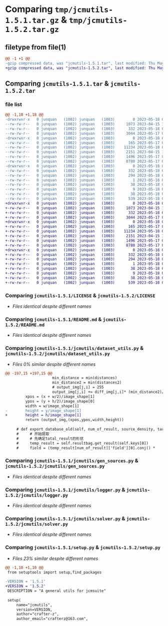 # Comparing `tmp/jcmutils-1.5.1.tar.gz` & `tmp/jcmutils-1.5.2.tar.gz`

## filetype from file(1)

```diff
@@ -1 +1 @@
-gzip compressed data, was "jcmutils-1.5.1.tar", last modified: Thu May 18 07:54:50 2023, max compression
+gzip compressed data, was "jcmutils-1.5.2.tar", last modified: Thu May 18 08:26:49 2023, max compression
```

## Comparing `jcmutils-1.5.1.tar` & `jcmutils-1.5.2.tar`

### file list

```diff
@@ -1,18 +1,18 @@
-drwxrwxr-x   0 junquan   (1002) junquan   (1003)        0 2023-05-18 07:54:50.941615 jcmutils-1.5.1/
--rw-rw-r--   0 junquan   (1002) junquan   (1003)     1073 2023-04-15 12:55:54.000000 jcmutils-1.5.1/LICENSE
--rw-rw-r--   0 junquan   (1002) junquan   (1003)      332 2023-05-18 07:54:50.941615 jcmutils-1.5.1/PKG-INFO
--rw-rw-r--   0 junquan   (1002) junquan   (1003)     3044 2023-05-17 04:08:25.000000 jcmutils-1.5.1/README.md
-drwxrwxr-x   0 junquan   (1002) junquan   (1003)        0 2023-05-18 07:54:50.941615 jcmutils-1.5.1/jcmutils/
--rw-rw-r--   0 junquan   (1002) junquan   (1003)      165 2023-05-17 04:08:25.000000 jcmutils-1.5.1/jcmutils/__init__.py
--rw-rw-r--   0 junquan   (1002) junquan   (1003)    11234 2023-05-18 07:54:19.000000 jcmutils-1.5.1/jcmutils/dataset_utils.py
--rw-rw-r--   0 junquan   (1002) junquan   (1003)     2151 2023-04-15 12:55:54.000000 jcmutils-1.5.1/jcmutils/gen_sources.py
--rw-rw-r--   0 junquan   (1002) junquan   (1003)     1496 2023-05-17 04:08:25.000000 jcmutils-1.5.1/jcmutils/logger.py
--rw-rw-r--   0 junquan   (1002) junquan   (1003)     8780 2023-05-17 04:08:25.000000 jcmutils-1.5.1/jcmutils/solver.py
-drwxrwxr-x   0 junquan   (1002) junquan   (1003)        0 2023-05-18 07:54:50.941615 jcmutils-1.5.1/jcmutils.egg-info/
--rw-rw-r--   0 junquan   (1002) junquan   (1003)      332 2023-05-18 07:54:50.000000 jcmutils-1.5.1/jcmutils.egg-info/PKG-INFO
--rw-rw-r--   0 junquan   (1002) junquan   (1003)      294 2023-05-18 07:54:50.000000 jcmutils-1.5.1/jcmutils.egg-info/SOURCES.txt
--rw-rw-r--   0 junquan   (1002) junquan   (1003)        1 2023-05-18 07:54:50.000000 jcmutils-1.5.1/jcmutils.egg-info/dependency_links.txt
--rw-rw-r--   0 junquan   (1002) junquan   (1003)       38 2023-05-18 07:54:50.000000 jcmutils-1.5.1/jcmutils.egg-info/requires.txt
--rw-rw-r--   0 junquan   (1002) junquan   (1003)        9 2023-05-18 07:54:50.000000 jcmutils-1.5.1/jcmutils.egg-info/top_level.txt
--rw-rw-r--   0 junquan   (1002) junquan   (1003)       38 2023-05-18 07:54:50.941615 jcmutils-1.5.1/setup.cfg
--rw-rw-r--   0 junquan   (1002) junquan   (1003)      539 2023-05-18 07:54:28.000000 jcmutils-1.5.1/setup.py
+drwxrwxr-x   0 junquan   (1002) junquan   (1003)        0 2023-05-18 08:26:49.785235 jcmutils-1.5.2/
+-rw-rw-r--   0 junquan   (1002) junquan   (1003)     1073 2023-04-15 12:55:54.000000 jcmutils-1.5.2/LICENSE
+-rw-rw-r--   0 junquan   (1002) junquan   (1003)      332 2023-05-18 08:26:49.785235 jcmutils-1.5.2/PKG-INFO
+-rw-rw-r--   0 junquan   (1002) junquan   (1003)     3044 2023-05-17 04:08:25.000000 jcmutils-1.5.2/README.md
+drwxrwxr-x   0 junquan   (1002) junquan   (1003)        0 2023-05-18 08:26:49.785235 jcmutils-1.5.2/jcmutils/
+-rw-rw-r--   0 junquan   (1002) junquan   (1003)      165 2023-05-17 04:08:25.000000 jcmutils-1.5.2/jcmutils/__init__.py
+-rw-rw-r--   0 junquan   (1002) junquan   (1003)    11234 2023-05-18 08:26:27.000000 jcmutils-1.5.2/jcmutils/dataset_utils.py
+-rw-rw-r--   0 junquan   (1002) junquan   (1003)     2151 2023-04-15 12:55:54.000000 jcmutils-1.5.2/jcmutils/gen_sources.py
+-rw-rw-r--   0 junquan   (1002) junquan   (1003)     1496 2023-05-17 04:08:25.000000 jcmutils-1.5.2/jcmutils/logger.py
+-rw-rw-r--   0 junquan   (1002) junquan   (1003)     8780 2023-05-17 04:08:25.000000 jcmutils-1.5.2/jcmutils/solver.py
+drwxrwxr-x   0 junquan   (1002) junquan   (1003)        0 2023-05-18 08:26:49.785235 jcmutils-1.5.2/jcmutils.egg-info/
+-rw-rw-r--   0 junquan   (1002) junquan   (1003)      332 2023-05-18 08:26:49.000000 jcmutils-1.5.2/jcmutils.egg-info/PKG-INFO
+-rw-rw-r--   0 junquan   (1002) junquan   (1003)      294 2023-05-18 08:26:49.000000 jcmutils-1.5.2/jcmutils.egg-info/SOURCES.txt
+-rw-rw-r--   0 junquan   (1002) junquan   (1003)        1 2023-05-18 08:26:49.000000 jcmutils-1.5.2/jcmutils.egg-info/dependency_links.txt
+-rw-rw-r--   0 junquan   (1002) junquan   (1003)       38 2023-05-18 08:26:49.000000 jcmutils-1.5.2/jcmutils.egg-info/requires.txt
+-rw-rw-r--   0 junquan   (1002) junquan   (1003)        9 2023-05-18 08:26:49.000000 jcmutils-1.5.2/jcmutils.egg-info/top_level.txt
+-rw-rw-r--   0 junquan   (1002) junquan   (1003)       38 2023-05-18 08:26:49.785235 jcmutils-1.5.2/setup.cfg
+-rw-rw-r--   0 junquan   (1002) junquan   (1003)      539 2023-05-18 08:26:36.000000 jcmutils-1.5.2/setup.py
```

### Comparing `jcmutils-1.5.1/LICENSE` & `jcmutils-1.5.2/LICENSE`

 * *Files identical despite different names*

### Comparing `jcmutils-1.5.1/README.md` & `jcmutils-1.5.2/README.md`

 * *Files identical despite different names*

### Comparing `jcmutils-1.5.1/jcmutils/dataset_utils.py` & `jcmutils-1.5.2/jcmutils/dataset_utils.py`

 * *Files 0% similar despite different names*

```diff
@@ -197,15 +197,15 @@
                     min_distance = min(distances)
                     min_distance2 = min(distances2)
                     # output_img[j,i] = 255
                     output_img[j,i] += diff_img[j,i]* (min_distance2)/(min_distance + min_distance2)
         xpos = (x + w/2)/image_shape[1]
         ypos = (y + h/2)/image_shape[0]
         width = w/image_shape[1]
-        height = y/image_shape[1]
+        height = h/image_shape[1]
         return (output_img,(xpos,ypos,width,height))
 
     # def export_database_old(self, num_of_result, source_density, target_density,target_filename, vmax, is_light_intense=True, is_symmetry=False):
     #     # 开始提取
     #     # 先确定total_result的形状
     #     temp_result = self.resultbag.get_result(self.keys[0])
     #     field = (temp_result[num_of_result]['field'][0].conj() *
```

### Comparing `jcmutils-1.5.1/jcmutils/gen_sources.py` & `jcmutils-1.5.2/jcmutils/gen_sources.py`

 * *Files identical despite different names*

### Comparing `jcmutils-1.5.1/jcmutils/logger.py` & `jcmutils-1.5.2/jcmutils/logger.py`

 * *Files identical despite different names*

### Comparing `jcmutils-1.5.1/jcmutils/solver.py` & `jcmutils-1.5.2/jcmutils/solver.py`

 * *Files identical despite different names*

### Comparing `jcmutils-1.5.1/setup.py` & `jcmutils-1.5.2/setup.py`

 * *Files 23% similar despite different names*

```diff
@@ -1,10 +1,10 @@
 from setuptools import setup,find_packages
 
-VERSION = '1.5.1'
+VERSION = '1.5.2'
 DESCRIPTION = "A general utils for jcmsuite"
 
 setup(
     name="jcmutils",
     version=VERSION,
     author="crafter-z",
     author_email="crafterz@163.com",
```

